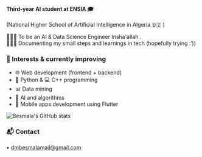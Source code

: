 #### Third-year AI student at ENSIA 🎓 </br>
(National Higher School of Artificial Intelligence in Algeria 🇩🇿 ) </br>

👩🏻‍🎓 To be an AI & Data Science Engineer Insha'allah . </br>
👩🏻‍💻 Documenting my small steps and learnings in tech (hopefully trying :’))

### 🧠 Interests & currently improving
- 🌐 Web development (frontend + backend)  
- 🐍 Python & 💻 C++ programming
- 📊 Data mining
- 🧩 AI and algorithms
- 📱 Mobile apps development using Flutter



![Besmala's GitHub stats](https://github-readme-stats.vercel.app/api?username=besmala-devs&show_icons=true&theme=radical)




### 📬 Contact
• dmbesmalamail@gmail.com
